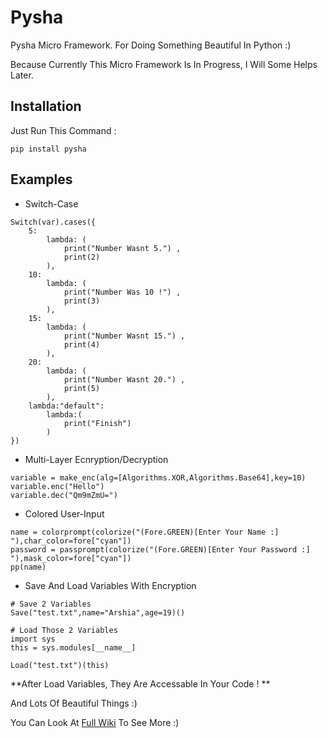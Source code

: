 # Pysha
Pysha Micro Framework. For Doing Something Beautiful In Python :)

Because Currently This Micro Framework Is In Progress, I Will Some Helps Later.

## Installation

Just Run This Command :

`pip install pysha`

## Examples

* Switch-Case

```
Switch(var).cases({
    5:
        lambda: (
            print("Number Wasnt 5.") ,
            print(2)
        ),
    10:
        lambda: (
            print("Number Was 10 !") ,
            print(3)
        ),
    15:
        lambda: (
            print("Number Wasnt 15.") ,
            print(4)
        ),
    20:
        lambda: (
            print("Number Wasnt 20.") ,
            print(5)
        ),
    lambda:"default":
        lambda:(
            print("Finish")
        )
})
```

* Multi-Layer Ecnryption/Decryption

```
variable = make_enc(alg=[Algorithms.XOR,Algorithms.Base64],key=10)
variable.enc("Hello")
variable.dec("Qm9mZmU=")
```

* Colored User-Input

```
name = colorprompt(colorize("(Fore.GREEN)[Enter Your Name :] "),char_color=fore["cyan"])
password = passprompt(colorize("(Fore.GREEN)[Enter Your Password :] "),mask_color=fore["cyan"])
pp(name)
```

* Save And Load Variables With Encryption

```
# Save 2 Variables
Save("test.txt",name="Arshia",age=19)()

# Load Those 2 Variables
import sys
this = sys.modules[__name__]

Load("test.txt")(this)
```

**After Load Variables, They Are Accessable In Your Code ! **

And Lots Of Beautiful Things :)

You Can Look At [Full Wiki](https://github.com/Arshiatmi/Pysha/wiki) To See More :)
